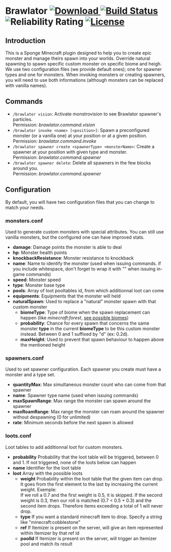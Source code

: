 # Brawlator [ ![Download](https://api.bintray.com/packages/onaplerpg/onaple/Brawlator/images/download.svg) ](https://bintray.com/onaplerpg/onaple/Brawlator/_latestVersion)[![Build Status](https://travis-ci.org/OnapleRPG/Brawlator.svg?branch=master)](https://travis-ci.org/OnapleRPG/Brawlator) ![Reliability Rating](https://sonarcloud.io/api/project_badges/measure?project=Brawlator&metric=reliability_rating) [![License](https://img.shields.io/badge/License-Apache%202.0-blue.svg)](https://opensource.org/licenses/Apache-2.0)

## Introduction
This is a Sponge Minecraft plugin designed to help you to create epic monster and manage theirs spawn into your worlds.
Override natural spawning to spawn specific custom monster on specific biome and heigh.
We use two configuration files (we provide default ones); one for spawner types and one for monsters. 
When invoking monsters or creating spawners, you will need to use both informations (although monsters can be 
replaced with vanilla names).

## Commands
* `/brawlator vision`: Activate monstrovision to see Brawlator spawner's particles.  
Permission: *brawlator.command.vision*  
* `/brawlator invoke <name> [<position>]`: Spawn a preconfigured monster (or a vanilla one) at your position or at a given position.  
Permission: *brawlator.command.invoke*  
* `/brawlator spawner create <spawnerType> <monsterName>`: Create a spawner at your position with given type and monster.  
Permission: *brawlator.command.spawner*  
* `/brawlator spawner delete`: Delete all spawners in the few blocks around you.  
Permission: *brawlator.command.spawner*  

## Configuration
By default, you will have two configuration files that you can change to match your needs.  

### monsters.conf
Used to generate custom monsters with special attributes. You can still use vanilla monsters, but the configured one can have improved stats.  
* **damage**: Damage points the monster is able to deal  
* **hp**: Monster health points  
* **knockbackResistance**: Monster resistance to knockback  
* **name**: Name to identify the monster (used when issuing commands. if you include whitespace, don't forget to wrap it with "" when issuing in-game commands)  
* **speed**: Monster speed  
* **type**: Monster base type  
* **pools**: Array of loot pooltables id, from which additionnal loot can come
* **equipments**: Equipments that the monster will held
* **naturalSpawn**: Used to replace a "natural" monster spawn with that custom monster
   * **biomeType**: Type of biome when the spawn replacement can happen (like *minecraft:forest*, [see possible biomes](https://minecraft.gamepedia.com/Biome/ID))
   * **probability**: Chance for every spawn that concerns the same monster **type** in the current **biomeType** to be this custom monster instead. Between 0 and 1 suffixed by "d" (ex: 0.2d).
   * **maxHeight**: Used to prevent that spawn behaviour to happen above the mentioned height

### spawners.conf
Used to set spawner configuration. Each spawner you create must have a monster and a type set.  
* **quantityMax**: Max simultaneous monster count who can come from that spawner
* **name**: Spawner type name (used when issuing commands)  
* **maxSpawnRange**: Max range the monster can spawn around the spawner  
* **maxRoamRange**: Max range the monster can roam around the spawner without despawning (0 for unlimited) 
* **rate**: Minimum seconds before the next spawn is allowed  

### loots.conf
Loot tables to add additionnal loot for custom monsters.  
* **probability** Probability that the loot table will be triggered, between 0 and 1. If not triggered, none of the loots below can happen
* **name** Identifier for the loot table
* **loot** Array with the possible loots
    * **weight** Probability within the loot table that the given item can drop.  
    It goes from the first element to the last by increasing the current weight. Exemple:  
    If we roll a 0.7 and the first weight is 0.5, it is skipped. If the second weight is 0.3, then our roll is matched (0.7 < 0.5 + 0.3) and the second item drops. Therefore items exceeding a total of 1 will never drop.
    * **type** If you want a standard minecraft item to drop. Specify a string like "minecraft:cobblestone"
    * **ref** If Itemizer is present on the server, will give an item represented within Itemizer by that ref id
    * **poolId** If Itemizer is present on the server, will trigger an Itemizer pool and match its result
